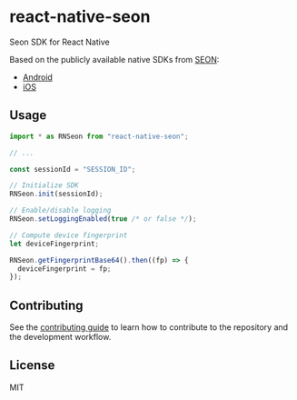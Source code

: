 # react-native-seon

Seon SDK for React Native

Based on the publicly available native SDKs from [SEON](https://seon.io/):

- [Android](https://github.com/seontechnologies/seon-android-sdk-public)
- [iOS](https://github.com/seontechnologies/seon-ios-sdk-public)

## Usage

```js
import * as RNSeon from "react-native-seon";

// ...

const sessionId = "SESSION_ID";

// Initialize SDK
RNSeon.init(sessionId);

// Enable/disable logging
RNSeon.setLoggingEnabled(true /* or false */);

// Compute device fingerprint
let deviceFingerprint;

RNSeon.getFingerprintBase64().then((fp) => {
  deviceFingerprint = fp;
});
```

## Contributing

See the [contributing guide](CONTRIBUTING.md) to learn how to contribute to the repository and the development workflow.

## License

MIT
